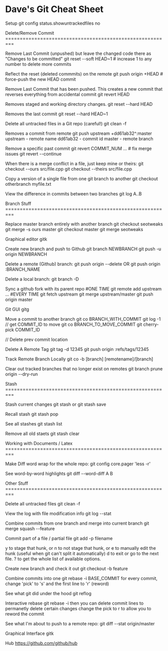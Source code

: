 Dave's Git Cheat Sheet
============

Setup
  git config status.showuntrackedfiles no

Delete/Remove Commit =========================================================

Remove Last Commit (unpushed) but leave the changed code there as "Changes to be committed"
  git reset --soft HEAD~1    # increase 1 to any number to delete more commits

Reflect the reset (deleted commmits) on the remote
  git push origin +HEAD  # force-push the new HEAD commit

Remove Last Commit that has been pushed. This creates a new commit that reverses everything from accidental commit
  git revert HEAD

Removes staged and working directory changes.
  git reset --hard  HEAD

Removes the last commit
  git reset --hard  HEAD~1

Delete all untracked files in a Git repo (careful!)
  git clean -f

Removes a commit from remote
  git push upstream +dd61ab32^:master
  upstream - remote name
  dd61ab32 - commit id
  master - remote branch

Remove a specific past commit
  git revert COMMIT_NUM
  ... # fix merge issues
  git revert --continue

When there is a merge conflict in a file, just keep mine or theirs:
  git checkout --ours src/file.cpp
  git checkout --theirs src/file.cpp

Copy a version of a single file from one git branch to another
  git checkout otherbranch myfile.txt

View the difference in commits between two branches
  git log A..B

Branch Stuff =========================================================

Replace master branch entirely with another branch
  git checkout seotweaks
  git merge -s ours master
  git checkout master
  git merge seotweaks

Graphical editor
  gitk

Create new branch and push to Github
  git branch NEWBRANCH
  git push -u origin NEWBRANCH

Delete a remote (Github) branch:
  git push origin --delete <branchName>
  OR
  git push origin :BRANCH_NAME

Delete a local branch:
  git branch -D <branchName>

Sync a github fork with its parent repo
  #ONE TIME
  git remote add upstream ...
  #EVERY TIME
  git fetch upstream
  git merge upstream/master
  git push origin master

Git GUI
  gitg

Move a commit to another branch
  git co BRANCH_WITH_COMMIT
  git log -1                     // get COMMIT_ID to move
  git co BRANCH_TO_MOVE_COMMIT
  git cherry-pick COMMIT_ID
  
  // Delete prev commit location

Delete A Remote Tag
  git tag -d 12345
  git push origin :refs/tags/12345

Track Remote Branch Locally
  git co -b [branch] [remotename]/[branch]

Clear out tracked branches that no longer exist on remotes
  git branch prune origin --dry-run

Stash =========================================================

Stash current changes
  git stash
  or
  git stash save

Recall stash
  git stash pop

See all stashes
  git stash list

Remove all old staets
  git stash clear

Working with Documents / Latex =========================================================

Make Diff word wrap for the whole repo:
  git config core.pager 'less -r' 

See word-by-word highlights
  git diff --word-diff A B

Other Stuff =========================================================

Delete all untracked files
  git clean -f

View the log with file modification info
  git log --stat

Combine commits from one branch and merge into current branch
  git merge squash --feature    

Commit part of a file / partial file
  git add -p filename 

  y to stage that hunk, or
  n to not stage that hunk, or
  e to manually edit the hunk (useful when git can't split it automatically)
  d to exit or go to the next file.
  ? to get the whole list of available options.

Create new branch and check it out
  git checkout -b feature

Combine commits into one
  git rebase -i BASE_COMMIT
  for every commit, change 'pick' to 's' and the first line to 'r' (reword)

See what git did under the hood
  git reflog

Interactive rebase
  git rebase -i
  then you can delete commit lines to permanetly delete certain changes
  change the pick to r to allow you to reword the commit

See what I'm about to push to a remote repo:
  git diff --stat origin/master

Graphical Interface
  gitk

Hub
  https://github.com/github/hub
